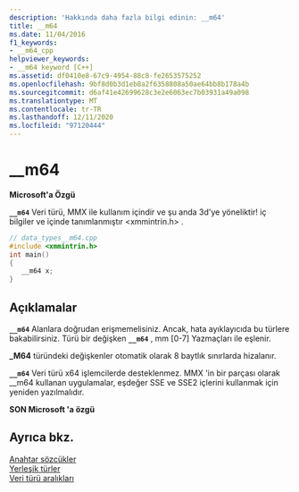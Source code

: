 ```yaml
---
description: 'Hakkında daha fazla bilgi edinin: __m64'
title: __m64
ms.date: 11/04/2016
f1_keywords:
- __m64_cpp
helpviewer_keywords:
- __m64 keyword [C++]
ms.assetid: df0410e8-67c9-4954-88c8-fe2653575252
ms.openlocfilehash: 9bf8d0b3d1eb8a2f6358808a50ae64bb8b178a4b
ms.sourcegitcommit: d6af41e42699628c3e2e6063ec7b03931a49a098
ms.translationtype: MT
ms.contentlocale: tr-TR
ms.lasthandoff: 12/11/2020
ms.locfileid: "97120444"
---
```

# <a name="__m64"></a>__m64

**Microsoft'a Özgü**

**`__m64`** Veri türü, MMX ile kullanım içindir ve şu anda 3d'ye yöneliktir! iç bilgiler ve içinde tanımlanmıştır \<xmmintrin.h> .

```cpp
// data_types__m64.cpp
#include <xmmintrin.h>
int main()
{
   __m64 x;
}
```

## <a name="remarks"></a>Açıklamalar

**`__m64`** Alanlara doğrudan erişmemelisiniz. Ancak, hata ayıklayıcıda bu türlere bakabilirsiniz. Türü bir değişken **`__m64`** , mm [0-7] Yazmaçları ile eşlenir.

**_M64** türündeki değişkenler otomatik olarak 8 baytlık sınırlarda hizalanır.

**`__m64`** Veri türü x64 işlemcilerde desteklenmez. MMX 'in bir parçası olarak __m64 kullanan uygulamalar, eşdeğer SSE ve SSE2 içlerini kullanmak için yeniden yazılmalıdır.

**SON Microsoft 'a özgü**

## <a name="see-also"></a>Ayrıca bkz.

[Anahtar sözcükler](../cpp/keywords-cpp.md)<br/>
[Yerleşik türler](../cpp/fundamental-types-cpp.md)<br/>
[Veri türü aralıkları](../cpp/data-type-ranges.md)
